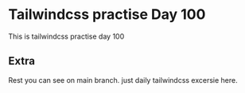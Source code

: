 # Tailwindcss practise Day 100

This is tailwindcss practise day 100

## Extra

Rest you can see on main branch. just daily tailwindcss excersie here.
